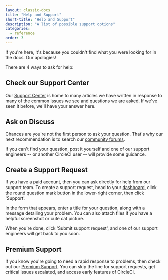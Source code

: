 ```yaml
---
layout: classic-docs
title: "Help and Support"
short-title: "Help and Support"
description: "A list of possible support options"
categories:
  - reference
order: 3
---
```

If you're here, it's because you couldn't find what you were looking for in the docs. Our apologies!

There are 4 ways to ask for help:

## Check our Support Center

Our [Support Center](https://support.circleci.com/hc/en-us) is home to many articles we have written in response to many of the common issues we see and questions we are asked. If we've seen it before, we'll have your answer here.

## Ask on Discuss

Chances are you're not the first person to ask your question. That's why our next recommendation is to search our [community forums](https://discuss.circleci.com/).

If you can't find your question, post it yourself and one of our support engineers -- or another CircleCI user -- will provide some guidance.

## Create a Support Request

If you have a paid account, then you can ask directly for help from our support team. To create a support request, head to your [dashboard](https://circleci.com/dashboard/), click the round question mark button in the lower-right corner, then click 'Support'.

In the form that appears, enter a title for your question, along with a message detailing your problem. You can also attach files if you have a helpful screenshot or cute cat picture.

When you're done, click 'Submit support request', and one of our support engineers will get back to you soon.

## Premium Support

If you know you're going to need a rapid response to problems, then check out our [Premium Support](https://circleci.com/support/premium-support/). You can skip the line for support requests, get critical issues escalated, and access early features of CircleCI.